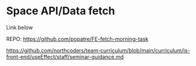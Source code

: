 # Space API/Data fetch

Link below

REPO: https://github.com/popatre/FE-fetch-morning-task

https://github.com/northcoders/team-curriculum/blob/main/curriculum/js-front-end/useEffect/staff/seminar-guidance.md
